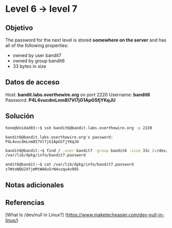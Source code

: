 # Level 6 -> level 7

## Objetivo
The password for the next level is stored **somewhere on the server** and has all of the following properties:

-   owned by user bandit7
-   owned by group bandit6
-   33 bytes in size

## Datos de acceso
Host: **bandit.labs.overthewire.org** on port 2220
Username: **bandit6**
Password: **P4L4vucdmLnm8I7Vl7jG1ApGSfjYKqJU**

## Solución
```bash
hone@Unidad03:~$ ssh bandit6@bandit.labs.overthewire.org -p 2220
```

```
bandit6@bandit.labs.overthewire.org's password: P4L4vucdmLnm8I7Vl7jG1ApGSfjYKqJU
```

```bash
bandit6@bandit:~$ find / -user bandit7 -group bandit6 -size 33c 2>/dev/null
/var/lib/dpkg/info/bandit7.password
```

```bash
andit6@bandit:~$ cat /var/lib/dpkg/info/bandit7.password 
z7WtoNQU2XfjmMtWA8u5rN4vzqu4v99S
```

## Notas adicionales
## Referencias
[What Is /dev/null in Linux?] (https://www.maketecheasier.com/dev-null-in-linux/)